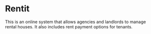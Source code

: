 # Rentit
This is an online system that allows agencies and landlords to manage  rental houses. It also includes rent payment options for tenants.
